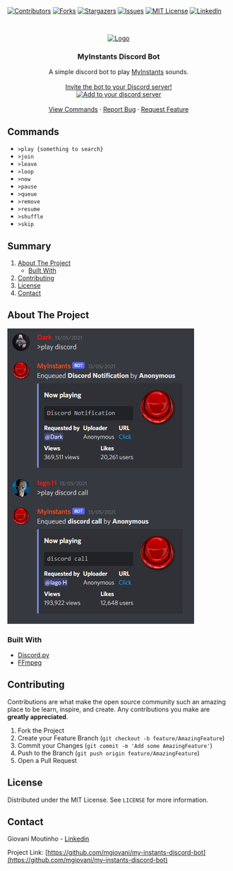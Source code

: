 [![Contributors][contributors-shield]][contributors-url]
[![Forks][forks-shield]][forks-url]
[![Stargazers][stars-shield]][stars-url]
[![Issues][issues-shield]][issues-url]
[![MIT License][license-shield]][license-url]
[![LinkedIn][linkedin-shield]][linkedin-url]



<br />
<p align="center">
  <a href="https://github.com/mgiovani/my-instants-discord-bot">
    <img src="https://images-na.ssl-images-amazon.com/images/I/61LNAo2K9RL.png" alt="Logo" width="256" height="256">
  </a>

  <h3 align="center">MyInstants Discord Bot</h3>

  <p align="center">
    A simple discord bot to play <a href="https://www.myinstants.com/">MyInstants</a> sounds.
    <br />
    <br />
    <a href="https://github.com/mgiovani/my-instants-discord-bot">
        Invite the bot to your Discord server!
        <br />
        <img src="https://discord.com/assets/e4923594e694a21542a489471ecffa50.svg" alt="Add to your discord server" height="100">
    </a>
    <br />
    <br />
    <a href="#commands">View Commands</a>
    ·
    <a href="https://github.com/mgiovani/my-instants-discord-bot/issues">Report Bug</a>
    ·
    <a href="https://github.com/mgiovani/my-instants-discord-bot/issues">Request Feature</a>
  </p>
</p>


## Commands

- ``>play {something to search}``
- ``>join``
- ``>leave``
- ``>loop``
- ``>now``
- ``>pause``
- ``>queue``
- ``>remove``
- ``>resume``
- ``>shuffle``
- ``>skip``

## Summary

<ol>
<li>
    <a href="#about-the-project">About The Project</a>
    <ul>
    <li><a href="#built-with">Built With</a></li>
    </ul>
</li>
<li><a href="#contributing">Contributing</a></li>
<li><a href="#license">License</a></li>
<li><a href="#contact">Contact</a></li>
</ol>


## About The Project

<img src="images/bot-play.png" alt="Project screenshot">


### Built With

* [Discord.py](https://discordpy.readthedocs.io/en/stable/)
* [FFmpeg](https://www.ffmpeg.org/)


## Contributing

Contributions are what make the open source community such an amazing place to be learn, inspire, and create. Any contributions you make are **greatly appreciated**.

1. Fork the Project
2. Create your Feature Branch (`git checkout -b feature/AmazingFeature`)
3. Commit your Changes (`git commit -m 'Add some AmazingFeature'`)
4. Push to the Branch (`git push origin feature/AmazingFeature`)
5. Open a Pull Request



## License

Distributed under the MIT License. See `LICENSE` for more information.



## Contact

Giovani Moutinho - [Linkedin](https://www.linkedin.com/in/mgiovani/)

Project Link: [https://github.com/mgiovani/my-instants-discord-bot](https://github.com/mgiovani/my-instants-discord-bot)



[contributors-shield]: https://img.shields.io/github/contributors/mgiovani/my-instants-discord-bot.svg?style=for-the-badge
[contributors-url]: https://github.com/mgiovani/my-instants-discord-bot/graphs/contributors
[forks-shield]: https://img.shields.io/github/forks/mgiovani/my-instants-discord-bot.svg?style=for-the-badge
[forks-url]: https://github.com/mgiovani/my-instants-discord-bot/network/members
[stars-shield]: https://img.shields.io/github/stars/mgiovani/my-instants-discord-bot.svg?style=for-the-badge
[stars-url]: https://github.com/mgiovani/my-instants-discord-bot/stargazers
[issues-shield]: https://img.shields.io/github/issues/mgiovani/my-instants-discord-bot.svg?style=for-the-badge
[issues-url]: https://github.com/mgiovani/my-instants-discord-bot/issues
[license-shield]: https://img.shields.io/github/license/mgiovani/my-instants-discord-bot.svg?style=for-the-badge
[license-url]: https://github.com/mgiovani/my-instants-discord-bot/blob/main/LICENSE
[linkedin-shield]: https://img.shields.io/badge/-LinkedIn-black.svg?style=for-the-badge&logo=linkedin&colorB=555
[linkedin-url]: https://linkedin.com/in/mgiovani

